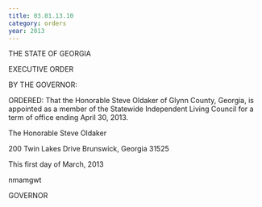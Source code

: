 ```yaml
---
title: 03.01.13.10
category: orders
year: 2013
---
```

 

THE STATE OF GEORGIA

EXECUTIVE ORDER

BY THE GOVERNOR:

ORDERED: That the Honorable Steve Oldaker of Glynn County, Georgia, is
appointed as a member of the Statewide Independent Living
Council for a term of office ending April 30, 2013.

The Honorable Steve Oldaker

200 Twin Lakes Drive
Brunswick, Georgia 31525

This first day of March, 2013

nmamgwt

GOVERNOR

